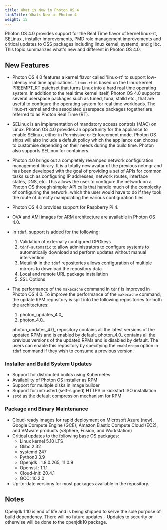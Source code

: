 ```yaml
---
title: What is New in Photon OS 4
linkTitle: Whats New in Photon 4
weight: 15
---
```


Photon OS 4.0  provides support for the Real Time flavor of kernel linux-rt, SELinux , installer improvements, PMD role management improvements and critical updates to OSS packages including linux kernel, systemd, and glibc. This topic summarizes what's new and different in Photon OS 4.0. 

## New Features

- Photon OS 4.0 features a kernel flavor called 'linux-rt' to support low-latency real time applications. `linux-rt` is based on the Linux kernel PREEMPT_RT patchset that turns Linux into a hard real time operating system. In addition to the real time kernel itself, Photon OS 4.0 supports several userspace packages such as tuned, tuna, stalld etc., that are useful to configure the operating system for real time workloads. The linux-rt kernel and the associated userspace packages together are referred to as Photon Real Time (RT).

- SELinux is an implementation of mandatory access controls (MAC) on Linux. Photon OS 4.0 provides an opportunity for the appliance to enable SElinux, either in Permissive or Enforcement mode. Photon OS ships will also include a default policy which the appliance can choose to customise depending on their needs during the build time. Photon also supports SELinux for containers.

- Photon 4.0 brings out a completely revamped network configuration management library. It is a totally new avatar of the previous netmgr and has been developed with the goal of providing a set of APIs for common tasks such as configuring IP addresses, network routes, interface states, DNS, etc. This allows the user to configure the network on a Photon OS through simpler API calls that handle much of the complexity of configuring the network, which the user would have to do if they took the route of directly manipulating the various configuration files. 

- Photon OS 4.0 provides support for Raspberry Pi 4.

- OVA and AMI images for ARM architecture are available in Photon OS 4.0.

- In `tdnf`, support is added for the following:

	1. Validation of externally configured GPGkeys
	2. `tdnf-automatic` to allow administrators to configure systems to automatically download and perform updates without manual intervention
	3. Metalink in the `tdnf` repositories allows configuration of multiple mirrors to download the repository data
	4. Local and remote URL package installation
	5. SSL Options 

- The performance of the `makecache` command in `tdnf` is improved in Photon OS 4.0. To improve the performance of the `makecache` command, the update RPM repository is split into the following repositories for both the architectures:
	1. photon_updates_4.0_<architecture>
	2. photon_4.0_<architecture>

  photon_updates_4.0_<architecture> repository contains all the latest versions of the updated RPMs and is enabled by default. photon_4.0_<architecture> contains all the previous versions of the updated RPMs and is disabled by default. The users can enable this repository by specifying the `enablerepo` option in `tdnf` command if they wish to consume a previous version.

### Installer and Build System Updates

- Support for distributed builds using Kubernetes
- Availability of Photon OS installer as RPM
- Support for multiple disks in image builder
- Support for untrusted (self-signed) HTTPS in kickstart ISO installation
- `zstd` as the default compression mechanism for RPM


### Package and Binary Maintenance

- Cloud-ready images for rapid deployment on Microsoft Azure (new), Google Compute Engine (GCE), Amazon Elastic Compute Cloud (EC2), and VMware products (vSphere, Fusion, and Workstation)
- Critical updates to the following base OS packages:
    - Linux kernel 5.10 LTS
    - Glibc 2.32
    - systemd 247
    - Python3 3.9
    - Openjdk : 1.8.0.265, 11.0.9
    - Openssl : 1.1.1
    - Cloud-init: 20.4.1
    - GCC: 10.2.0
- Up-to-date versions for most packages available in the repository.


## Notes
Openjdk 1.10 is end of life and is being shipped to serve the sole purpose of build dependency. There will no future updates - Updates to security or otherwise will be done to the openjdk10 package.


